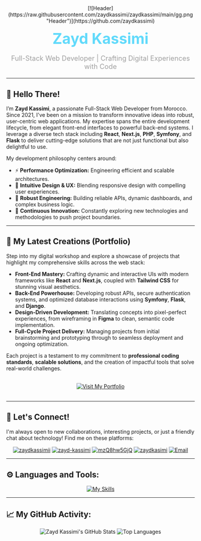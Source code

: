 <div align="center">
  [![Header](https://raw.githubusercontent.com/zaydkassimi/zaydkassimi/main/gg.png "Header")](https://github.com/zaydkassimi)
  <h1 style="color: #61DAFB; font-size: 2.8em; margin-top: 15px; margin-bottom: 5px;">Zayd Kassimi</h1>
  <p style="color: #A0A0A0; font-size: 1.3em; margin-bottom: 20px;">Full-Stack Web Developer | Crafting Digital Experiences with Code</p>
</div>


---

## 👋 Hello There!

I’m **Zayd Kassimi**, a passionate Full-Stack Web Developer from Morocco. Since 2021, I've been on a mission to transform innovative ideas into robust, user-centric web applications. My expertise spans the entire development lifecycle, from elegant front-end interfaces to powerful back-end systems. I leverage a diverse tech stack including **React**, **Next.js**, **PHP**, **Symfony**, and **Flask** to deliver cutting-edge solutions that are not just functional but also delightful to use.

My development philosophy centers around:

* ⚡ **Performance Optimization:** Engineering efficient and scalable architectures.
* 🎨 **Intuitive Design & UX:** Blending responsive design with compelling user experiences.
* 🔧 **Robust Engineering:** Building reliable APIs, dynamic dashboards, and complex business logic.
* 🚀 **Continuous Innovation:** Constantly exploring new technologies and methodologies to push project boundaries.

---

## 🚀 My Latest Creations (Portfolio)

Step into my digital workshop and explore a showcase of projects that highlight my comprehensive skills across the web stack:

* **Front-End Mastery:** Crafting dynamic and interactive UIs with modern frameworks like **React** and **Next.js**, coupled with **Tailwind CSS** for stunning visual aesthetics.
* **Back-End Powerhouse:** Developing robust APIs, secure authentication systems, and optimized database interactions using **Symfony**, **Flask**, and **Django**.
* **Design-Driven Development:** Translating concepts into pixel-perfect experiences, from wireframing in **Figma** to clean, semantic code implementation.
* **Full-Cycle Project Delivery:** Managing projects from initial brainstorming and prototyping through to seamless deployment and ongoing optimization.

Each project is a testament to my commitment to **professional coding standards**, **scalable solutions**, and the creation of impactful tools that solve real-world challenges.

<br>
<div align="center">
  <a href="https://zaydkassimi.vercel.app/" target="_blank">
    <img src="https://img.shields.io/badge/Explore_My_Portfolio-306998?style=for-the-badge&logo=vercel&logoColor=white" alt="Visit My Portfolio">
  </a>
</div>
<br>

---

## 🔗 Let's Connect!

I'm always open to new collaborations, interesting projects, or just a friendly chat about technology! Find me on these platforms:

<p align="center">
  <a href="https://x.com/zaydkassimii" target="blank"><img align="center" src="https://img.shields.io/badge/Twitter-1DA1F2?style=for-the-badge&logo=twitter&logoColor=white" alt="zaydkassimii" /></a>
  <a href="https://www.linkedin.com/in/zayd-kassimi/" target="_blank"><img align="center" src="https://img.shields.io/badge/LinkedIn-0077B5?style=for-the-badge&logo=linkedin&logoColor=white" alt="zayd-kassimi" /></a>
  <a href="https://discord.com/users/1057721336526549163" target="_blank"><img align="center" src="https://img.shields.io/badge/Discord-7289DA?style=for-the-badge&logo=discord&logoColor=white" alt="mzQ8hw5GjQ" /></a>
  <a href="https://instagram.com/zaydkasimii" target="_blank"><img align="center" src="https://img.shields.io/badge/Instagram-E4405F?style=for-the-badge&logo=instagram&logoColor=white" alt="zaydkasimi" /></a>
  <a href="mailto:your.email@example.com" target="_blank"><img align="center" src="https://img.shields.io/badge/Email-D14836?style=for-the-badge&logo=gmail&logoColor=white" alt="Email" /></a>
</p>

---

## ⚙️ Languages and Tools:

<p align="center">
  <a href="https://skillicons.dev">
    <img src="https://skillicons.dev/icons?i=php,js,py,html,css,bootstrap,react,nextjs,nodejs,express,mongodb,mysql,symfony,laravel,docker,gcp,figma,ps,linux,git,github,gitlab,vscode,wordpress,cpp" alt="My Skills">
  </a>
</p>

---

## 📈 My GitHub Activity:


<div align="center">
  <img src="https://github-readme-stats.vercel.app/api?username=ZaydKassimi&show_icons=true&theme=dark&hide_border=true&count_private=true" alt="Zayd Kassimi's GitHub Stats"/>
  <img src="https://github-readme-stats.vercel.app/api/top-langs/?username=ZaydKassimi&layout=compact&theme=dark&hide_border=true" alt="Top Languages"/>
</div>
